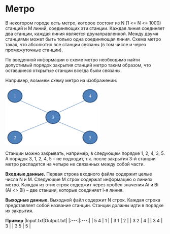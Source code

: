 # Метро

В некотором городе есть метро, которое состоит из N (1 <= N <= 1000) станций и M линий,
соединяющих эти станции. Каждая линия соединяет два станции, каждая линия является
двунаправленной. Между двумя станциями может быть только одна соединяющая линия. Схема
метро такая, что абсолютно все станции связаны (в том числе и через промежуточные станции).

По введенной информации о схеме метро необходимо найти допустимый порядок закрытия
станций метро таким образом, что оставшиеся открытые станции всегда были связаны.

Например, возьмем схему метро на изображении:

![Схема метро](MetroSchema.png)

Станции можно закрывать, например, в следующем порядке 1, 2, 4, 3, 5. А порядок 3, 1, 2, 4, 5 – не
подходит, т.к. после закрытия 3-й станции метро распадется на четыре не связанных между собой
части.

**Входные данные.** Первая строка входного файла содержит целые числа N и M. Следующие M
строк содержат информацию о линиях метро. Каждая из этих строк содержит через пробел
значения Ai и Bi (Ai <> Bi) – две станции, которые соединяет i-я линия.

**Выходные данные.** Выходной файл содержит N строк. Каждая строка представляет собой
название станции. Станции должны идти в порядке их закрытия.


**Пример**
|Input.txt|Output.txt|
|:---:|:---:|
| 5 4 | 1 |
| 3 1 | 2 |
| 3 2 | 4 |
| 3 4 | 3 |
| 3 5 | 5 |
